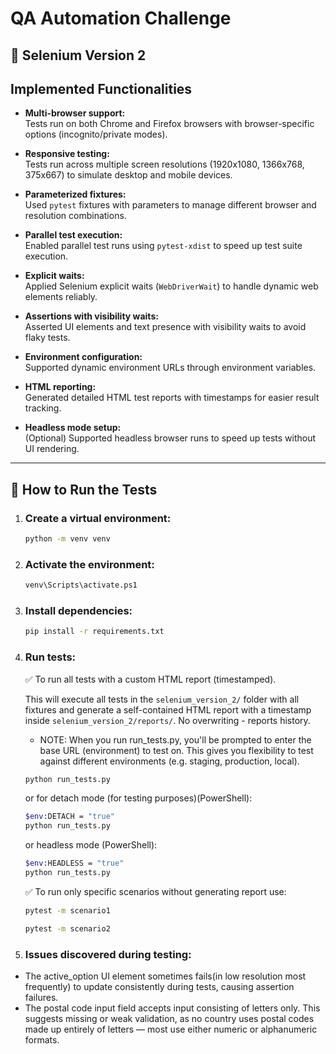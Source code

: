 # QA Automation Challenge



## 🔧 Selenium Version 2

## Implemented Functionalities

- **Multi-browser support:**  
  Tests run on both Chrome and Firefox browsers with browser-specific options (incognito/private modes).

- **Responsive testing:**  
  Tests run across multiple screen resolutions (1920x1080, 1366x768, 375x667) to simulate desktop and mobile devices.

- **Parameterized fixtures:**  
  Used `pytest` fixtures with parameters to manage different browser and resolution combinations.

- **Parallel test execution:**  
  Enabled parallel test runs using `pytest-xdist` to speed up test suite execution.

- **Explicit waits:**  
  Applied Selenium explicit waits (`WebDriverWait`) to handle dynamic web elements reliably.

- **Assertions with visibility waits:**  
  Asserted UI elements and text presence with visibility waits to avoid flaky tests.

- **Environment configuration:**  
  Supported dynamic environment URLs through environment variables.

- **HTML reporting:**  
  Generated detailed HTML test reports with timestamps for easier result tracking.

- **Headless mode setup:**  
  (Optional) Supported headless browser runs to speed up tests without UI rendering.

---



## 🚀 How to Run the Tests

1. ### Create a virtual environment:

   ```bash
   python -m venv venv
2. ### Activate the environment:

   ```bash
   venv\Scripts\activate.ps1
3. ### Install dependencies:

   ```bash
   pip install -r requirements.txt

4. ### Run tests:

   ✅ To run all tests with a custom HTML report (timestamped).

   This will execute all tests in the `selenium_version_2/` folder with all fixtures and generate a self-contained HTML report with a timestamp inside `selenium_version_2/reports/`. No overwriting - reports history. 
   - NOTE: When you run run_tests.py, you'll be prompted to enter the base URL (environment) to test on.
   This gives you flexibility to test against different environments (e.g. staging, production, local).

   ```bash
   python run_tests.py
   ```

   or for detach mode (for testing purposes)(PowerShell):
   ```bash
   $env:DETACH = "true"
   python run_tests.py
   ```

   or headless mode (PowerShell):
   ```bash
   $env:HEADLESS = "true"
   python run_tests.py
   ```

   ✅ To run only specific scenarios without generating report use:

     ```bash
     pytest -m scenario1
     ```

     ```bash
     pytest -m scenario2
     ```
5. ### Issues discovered during testing:

- The active_option UI element sometimes fails(in low resolution most frequently) to update consistently during tests, causing assertion failures.
- The postal code input field accepts input consisting of letters only. This suggests missing or weak validation, as no country uses postal codes made up entirely of letters — most use either numeric or alphanumeric formats.